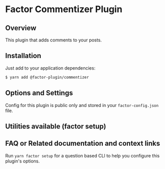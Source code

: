# Factor Commentizer Plugin

## Overview

This plugin that adds comments to your posts.

## Installation

Just add to your application dependencies:

```bash
$ yarn add @factor-plugin/commentizer
```

## Options and Settings

Config for this plugin is public only and stored in your `factor-config.json` file.

## Utilities available (factor setup)

## FAQ or Related documentation and context links

Run `yarn factor setup` for a question based CLI to help you configure this plugin's options.
